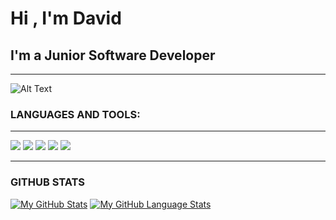 # Hi , I'm David

## I'm a Junior Software Developer 
<hr color="cyan">

![Alt Text](https://media.giphy.com/media/AdtvZ8gu9gZ32/giphy.gif)

### LANGUAGES AND TOOLS:

<hr color="cyan" >

   
   <img src="https://img.shields.io/badge/python%20-%2314354C.svg?&style=for-the-badge&logo=python&logoColor=white">   <img src="https://img.shields.io/badge/javascript%20-%23323330.svg?&style=for-the-badge&logo=javascript&logoColor=%23F7DF1E">   <img src="https://img.shields.io/badge/html5%20-%23E34F26.svg?&style=for-the-badge&logo=html5&logoColor=white">   <img src="https://img.shields.io/badge/css3%20-%231572B6.svg?&style=for-the-badge&logo=css3&logoColor=white">   <img src="https://img.shields.io/badge/git%20-%23F05033.svg?&style=for-the-badge&logo=git&logoColor=white"/>
  

<hr color="#628fda">

### GITHUB STATS

[![My GitHub Stats](https://github-readme-stats.vercel.app/api/?username=UnunpentiumCode&count_private=true&theme=tokyonight&showicons=true)]() 
[![My GitHub Language Stats](https://github-readme-stats.vercel.app/api/top-langs/?username=UnunpentiumCode&langs_count=5&theme=tokyonight)]()





